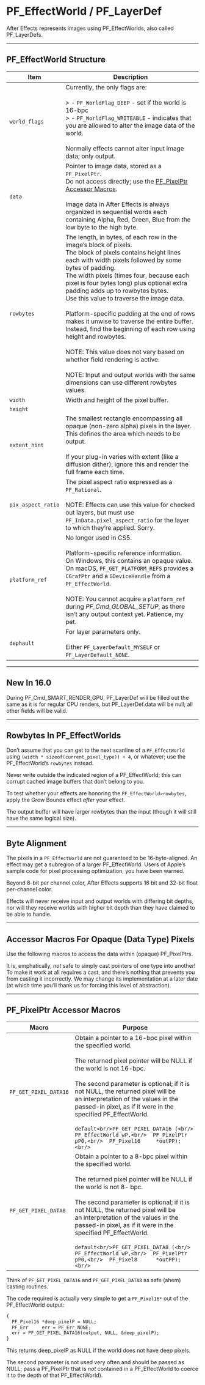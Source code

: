 <a id="effect-basics-pf-effectworld"></a>

# PF_EffectWorld / PF_LayerDef

After Effects represents images using PF_EffectWorlds, also called PF_LayerDefs.

---

<a id="effect-basics-pf-effectworld-structure"></a>

## PF_EffectWorld Structure

| **Item**           | **Description**                                                                                                                                                                                                                                                                                                                                                                                                                                                                                                                                                                                                                                                                                                             |
|--------------------|-----------------------------------------------------------------------------------------------------------------------------------------------------------------------------------------------------------------------------------------------------------------------------------------------------------------------------------------------------------------------------------------------------------------------------------------------------------------------------------------------------------------------------------------------------------------------------------------------------------------------------------------------------------------------------------------------------------------------------|
| `world_flags`      | Currently, the only flags are:<br/><br/>> - `PF_WorldFlag_DEEP` - set if the world is 16-bpc<br/>> - `PF_WorldFlag_WRITEABLE` - indicates that you are allowed to alter the image data of the world.<br/><br/>Normally effects cannot alter input image data; only output.                                                                                                                                                                                                                                                                                                                                                                                                                                                  |
| `data`             | Pointer to image data, stored as a `PF_PixelPtr`.<br/>Do not access directly; use the [PF_PixelPtr Accessor Macros](#effect-basics-pf-effectworld-pf-pixelptr-accessor-macros).<br/><br/>Image data in After Effects is always organized in sequential words each containing Alpha, Red, Green, Blue from the low byte to the high byte.                                                                                                                                                                                                                                                                                                                                                                                    |
| `rowbytes`         | The length, in bytes, of each row in the image’s block of pixels.<br/>The block of pixels contains height lines each with width pixels followed by some bytes of padding.<br/>The width pixels (times four, because each pixel is four bytes long) plus optional extra padding adds up to rowbytes bytes.<br/>Use this value to traverse the image data.<br/><br/>Platform-specific padding at the end of rows makes it unwise to traverse the entire buffer.<br/>Instead, find the beginning of each row using height and rowbytes.<br/><br/>NOTE: This value does not vary based on whether field rendering is active.<br/><br/>NOTE: Input and output worlds with the same dimensions can use different rowbytes values. |
| `width`            | Width and height of the pixel buffer.                                                                                                                                                                                                                                                                                                                                                                                                                                                                                                                                                                                                                                                                                       |
| `height`           |                                                                                                                                                                                                                                                                                                                                                                                                                                                                                                                                                                                                                                                                                                                             |
| `extent_hint`      | The smallest rectangle encompassing all opaque (non-zero alpha) pixels in the layer.<br/>This defines the area which needs to be output.<br/><br/>If your plug-in varies with extent (like a diffusion dither), ignore this and render the full frame each time.                                                                                                                                                                                                                                                                                                                                                                                                                                                            |
| `pix_aspect_ratio` | The pixel aspect ratio expressed as a `PF_Rational`.<br/><br/>NOTE: Effects can use this value for checked out layers, but must use `PF_InData.pixel_aspect_ratio` for the layer to which they’re applied. Sorry.                                                                                                                                                                                                                                                                                                                                                                                                                                                                                                           |
| `platform_ref`     | No longer used in CS5.<br/><br/>Platform-specific reference information.<br/>On Windows, this contains an opaque value.<br/>On macOS, `PF_GET_PLATFORM_REFS` provides a `CGrafPtr` and a `GDeviceHandle` from a `PF_EffectWorld`.<br/><br/>NOTE: You cannot acquire a `platform_ref` during *PF_Cmd_GLOBAL_SETUP*, as there isn’t any output context yet. Patience, my pet.                                                                                                                                                                                                                                                                                                                                                 |
| `dephault`         | For layer parameters only.<br/><br/>Either `PF_LayerDefault_MYSELF` or `PF_LayerDefault_NONE`.                                                                                                                                                                                                                                                                                                                                                                                                                                                                                                                                                                                                                              |

---

## New In 16.0

During PF_Cmd_SMART_RENDER_GPU, PF_LayerDef will be filled out the same as it is for regular CPU renders, but PF_LayerDef.data will be null; all other fields will be valid.

---

## Rowbytes In PF_EffectWorlds

Don’t assume that you can get to the next scanline of a `PF_EffectWorld` using `(width * sizeof(current_pixel_type)) + 4`, or whatever; use the PF_EffectWorld’s `rowbytes` instead.

Never write outside the indicated region of a PF_EffectWorld; this can corrupt cached image buffers that don’t belong to you.

To test whether your effects are honoring the `PF_EffectWorld>rowbytes`, apply the Grow Bounds effect *after* your effect.

The output buffer will have larger rowbytes than the input (though it will still have the same logical size).

---

## Byte Alignment

The pixels in a `PF_EffectWorld` are not guaranteed to be 16-byte-aligned. An effect may get a subregion of a larger PF_EffectWorld. Users of Apple’s sample code for pixel processing optimization, you have been warned.

Beyond 8-bit per channel color, After Effects supports 16 bit and 32-bit float per-channel color.

Effects will never receive input and output worlds with differing bit depths, nor will they receive worlds with higher bit depth than they have claimed to be able to handle.

---

## Accessor Macros For Opaque (Data Type) Pixels

Use the following macros to access the data within (opaque) PF_PixelPtrs.

It is, emphatically, *not* safe to simply cast pointers of one type into another! To make it work at all requires a cast, and there’s nothing that prevents you from casting it incorrectly. We may change its implementation at a later date (at which time you’ll thank us for forcing this level of abstraction).

---

<a id="effect-basics-pf-effectworld-pf-pixelptr-accessor-macros"></a>

## PF_PixelPtr Accessor Macros

| **Macro**             | **Purpose**                                                                                                                                                                                                                                                                                                                                                                                                                                                                            |
|-----------------------|----------------------------------------------------------------------------------------------------------------------------------------------------------------------------------------------------------------------------------------------------------------------------------------------------------------------------------------------------------------------------------------------------------------------------------------------------------------------------------------|
| `PF_GET_PIXEL_DATA16` | Obtain a pointer to a 16-bpc pixel within the specified world.<br/><br/>The returned pixel pointer will be NULL if the world is not 16-bpc.<br/><br/>The second parameter is optional; if it is not NULL, the returned pixel will be<br/>an interpretation of the values in the passed-in pixel, as if it were in the specified PF_EffectWorld.<br/><br/>```default<br/>PF_GET_PIXEL_DATA16 (<br/>  PF_EffectWorld wP,<br/>  PF_PixelPtr    pP0,<br/>  PF_Pixel16     *outPP);<br/>``` |
| `PF_GET_PIXEL_DATA8`  | Obtain a pointer to a 8-bpc pixel within the specified world.<br/><br/>The returned pixel pointer will be NULL if the world is not 8- bpc.<br/><br/>The second parameter is optional; if it is not NULL, the returned pixel will be<br/>an interpretation of the values in the passed-in pixel, as if it were in the specified PF_EffectWorld.<br/><br/>```default<br/>PF_GET_PIXEL_DATA8 (<br/>  PF_EffectWorld wP,<br/>  PF_PixelPtr    pP0,<br/>  PF_Pixel8      *outPP);<br/>```   |

Think of `PF_GET_PIXEL_DATA16` and `PF_GET_PIXEL_DATA8` as safe (ahem) casting routines.

The code required is actually very simple to get a `PF_Pixel16*` out of the PF_EffectWorld output:

```default
{
  PF_Pixel16 *deep_pixelP = NULL;
  PF_Err     err = PF_Err_NONE;
  err = PF_GET_PIXEL_DATA16(output, NULL, &deep_pixelP);
}
```

This returns deep_pixelP as NULL if the world does not have deep pixels.

The second parameter is not used very often and should be passed as NULL; pass a PF_PixelPtr that is *not* contained in a PF_EffectWorld to coerce it to the depth of that PF_EffectWorld).
